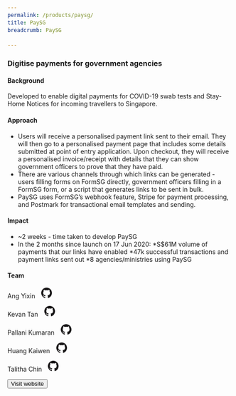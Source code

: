 ```yaml
---
permalink: /products/paysg/
title: PaySG
breadcrumb: PaySG

---
```



### Digitise payments for government agencies  

#### Background 

Developed to enable digital payments for COVID-19 swab tests and Stay-Home Notices for incoming travellers to Singapore. 


#### Approach

* Users will receive a personalised payment link sent to their email. They will then go to a personalised payment page that includes some details submitted at point of entry application. Upon checkout, they will receive a personalised invoice/receipt with details that they can show government officers to prove that they have paid. 
* There are various channels through which links can be generated - users filling forms on FormSG directly, government officers filling in a FormSG form, or a script that generates links to be sent in bulk.
* PaySG uses FormSG’s webhook feature, Stripe for payment processing, and Postmark for transactional email templates and sending. 


#### Impact

* ~2 weeks - time taken to develop PaySG
* In the 2 months since launch on 17 Jun 2020:
    *S$61M volume of payments that our links have enabled
    *47k successful transactions and payment links sent out
    *8 agencies/ministries using PaySG

#### Team

Ang Yixin <a href="https://github.com/artylope" style="display: inline-block; width: 24px; height: 24px; margin-bottom: -5px; margin-left: 10px;">
    <img border="0" alt="Github account" src="/images/Github-Mark-32px.png">
</a>

Kevan Tan <a href="https://github.com/kevantan" style="display: inline-block; width: 24px; height: 24px; margin-bottom: -5px; margin-left: 10px;">
    <img border="0" alt="Github account" src="/images/Github-Mark-32px.png">
</a>

Pallani Kumaran <a href="https://github.com/pallanikumaran" style="display: inline-block; width: 24px; height: 24px; margin-bottom: -5px; margin-left: 10px;">
    <img border="0" alt="Github account" src="/images/Github-Mark-32px.png">
</a>

Huang Kaiwen <a href="https://github.com/huangkaiw3n" style="display: inline-block; width: 24px; height: 24px; margin-bottom: -5px; margin-left: 10px;">
    <img border="0" alt="Github account" src="/images/Github-Mark-32px.png">
</a>

Talitha Chin <a href="https://github.com/talithachin" style="display: inline-block; width: 24px; height: 24px; margin-bottom: -5px; margin-left: 10px;">
    <img border="0" alt="Github account" src="/images/Github-Mark-32px.png">
</a>



<a href="https://pay.gov.sg/" target="_blank">
    <button class="bp-button is-secondary is-medium has-text-white is-uppercase search-button">
        Visit website
    </button>
</a>
